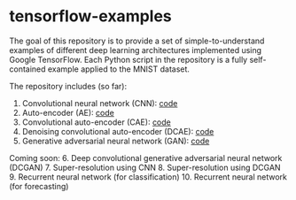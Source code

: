 # tensorflow-examples
The goal of this repository is to provide a set of simple-to-understand examples of different deep learning architectures implemented using Google TensorFlow.  Each Python script in the repository is a fully self-contained example applied to the MNIST dataset.  

The repository includes (so far):  
1. Convolutional neural network (CNN): [code](cnn.py)
2. Auto-encoder (AE): [code](ae.py)
3. Convolutional auto-encoder (CAE): [code](cae.py)
4. Denoising convolutional auto-encoder (DCAE): [code](dcae.py)
5. Generative adversarial neural network (GAN): [code](gan.py)

Coming soon:
6. Deep convolutional generative adversarial neural network (DCGAN)
7. Super-resolution using CNN
8. Super-resolution using DCGAN
9. Recurrent neural network (for classification)
10. Recurrent neural network (for forecasting)
